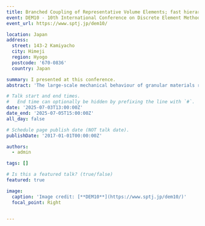 ```yaml
---
title: Branched Coupling of Representative Volume Elements; fast hierarchical FEM-DEM simulations
event: DEM10 - 10th International Conference on Discrete Element Methods
event_url: https://www.sptj.jp/dem10/

location: Japan
address:
  street: 143-2 Kamiyacho
  city: Himeji
  region: Hyogo
  postcode: '670-0836'
  country: Japan

summary: I presented at this conference.
abstract: 'The large-scale mechanical behaviour of granular materials remains difficult to predict and simulate because of the lack of a sufficiently accurate or complete constitutive model. As a result, hierarchical coupling methods have been developed in which e.g. the finite element method (FEM) gets the material response from a smaller scale discrete element method (DEM) simulation instead of a constitutive model. In this work, we investigate the development of a new hierarchical FEM-DEM method with direct coupling using a reduced number of representative volume elements (RVEs). Although the original hierarchical FEM-DEM method has been hugely successful in predicting e.g. shear banding, it naturally comes with a very high computational cost since each Gauss point of the FEM simulation is assigned a unique RVE and thereby requires just as many DEM simulations. To reduce the computational cost, others have moved away from direct coupling and used an indirect data-driven coupling with e.g. physically informed neural networks (PINNs). Although this significantly reduces the runtime of the simulations, data-driven approaches come with a high upfront training cost. This work instead makes use of the realisation that many RVEs have highly similar strain states, thus meaning that a single DEM simulation can inform the stress response at multiple Gauss points. By applying clustering methods, Gauss points are automatically grouped and regrouped during the simulation to maintain both accuracy and efficiency. The new FEM-DEM coupling method is significantly faster than the original and has no a priori training cost.'

# Talk start and end times.
#   End time can optionally be hidden by prefixing the line with `#`.
date: '2025-07-03T13:00:00Z'
date_end: '2025-07-05T15:00:00Z'
all_day: false

# Schedule page publish date (NOT talk date).
publishDate: '2017-01-01T00:00:00Z'

authors:
  - admin

tags: []

# Is this a featured talk? (true/false)
featured: true

image:
  caption: 'Image credit: [**DEM10**](https://www.sptj.jp/dem10/)'
  focal_point: Right


---
```


